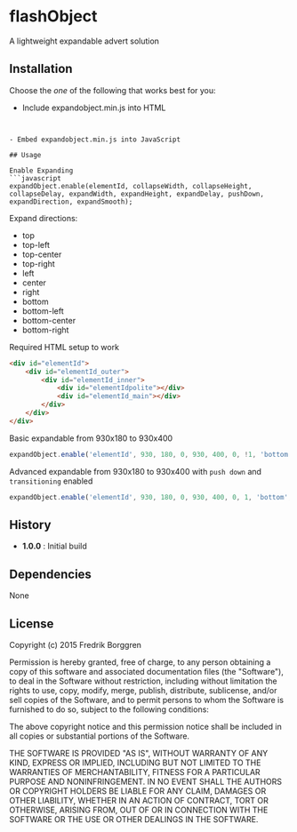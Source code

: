 # flashObject

A lightweight expandable advert solution

## Installation

Choose the *one* of the following that works best for you:

- Include expandobject.min.js into HTML
    ```html
<script type="text/javascript" src="expandobject.min.js"></script>
```

- Embed expandobject.min.js into JavaScript

## Usage

Enable Expanding
```javascript
expandObject.enable(elementId, collapseWidth, collapseHeight, collapseDelay, expandWidth, expandHeight, expandDelay, pushDown, expandDirection, expandSmooth);
```

Expand directions:

- top
- top-left
- top-center
- top-right
- left
- center
- right
- bottom
- bottom-left
- bottom-center
- bottom-right

Required HTML setup to work
```html
<div id="elementId">
    <div id="elementId_outer">
        <div id="elementId_inner">
            <div id="elementIdpolite"></div>
            <div id="elementId_main"></div>
        </div>
    </div>
</div>
```

Basic expandable from 930x180 to 930x400
```javascript
expandObject.enable('elementId', 930, 180, 0, 930, 400, 0, !1, 'bottom', !1);
```

Advanced expandable from 930x180 to 930x400 with `push down` and `transitioning` enabled
```javascript
expandObject.enable('elementId', 930, 180, 0, 930, 400, 0, 1, 'bottom', 1);
```

## History

* __1.0.0__ : Initial build

## Dependencies

None

## License

Copyright (c) 2015 Fredrik Borggren

Permission is hereby granted, free of charge, to any person obtaining a copy of this software and associated documentation files (the "Software"), to deal in the Software without restriction, including without limitation the rights to use, copy, modify, merge, publish, distribute, sublicense, and/or sell copies of the Software, and to permit persons to whom the Software is furnished to do so, subject to the following conditions:

The above copyright notice and this permission notice shall be included in all copies or substantial portions of the Software.

THE SOFTWARE IS PROVIDED "AS IS", WITHOUT WARRANTY OF ANY KIND, EXPRESS OR IMPLIED, INCLUDING BUT NOT LIMITED TO THE WARRANTIES OF MERCHANTABILITY, FITNESS FOR A PARTICULAR PURPOSE AND NONINFRINGEMENT. IN NO EVENT SHALL THE AUTHORS OR COPYRIGHT HOLDERS BE LIABLE FOR ANY CLAIM, DAMAGES OR OTHER LIABILITY, WHETHER IN AN ACTION OF CONTRACT, TORT OR OTHERWISE, ARISING FROM, OUT OF OR IN CONNECTION WITH THE SOFTWARE OR THE USE OR OTHER DEALINGS IN THE SOFTWARE.
